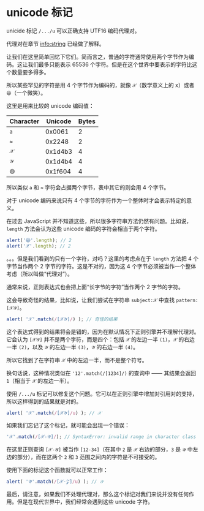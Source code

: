# unicode 标记
unicide 标记 `/.../u` 可以正确支持 UTF16 编码代理对。

代理对在章节 <info:string> 已经做了解释。

让我们在这里简单回忆下它们。简而言之，普通的字符通常使用两个字节作为编码。这让我们最多只能表示 65536 个字符。但是在这个世界中要表示的字符比这个数量要多得多。

所以某些罕见的字符是用 4 个字节作为编码的，就像 `𝒳`（数学意义上的 x）或者 `😄`（一个微笑）。

这里是用来比较的 unicode 编码值：

| Character  | Unicode | Bytes  |
|------------|---------|--------|
| `a` | 0x0061 |  2 |
| `≈` | 0x2248 |  2 |
|`𝒳`| 0x1d4b3 | 4 |
|`𝒴`| 0x1d4b4 | 4 |
|`😄`| 0x1f604 | 4 |

所以类似 `a` 和 `≈` 字符会占据两个字节，表中其它的则会用 4 个字节。

对于 unicode 编码来说只有 4 个字节的字符作为一个整体时才会表示特定的意义。

在过去 JavaScript 并不知道这些，所以很多字符串方法仍然有问题。比如说，`length` 方法会认为这些 unicode 编码的字符会相当于两个字符。

```js run
alert('😄'.length); // 2
alert('𝒳'.length); // 2
```

。。。但是我们看到的只有一个字符，对吗？这里的考虑点在于 `length` 方法把 4 个字节当作两个 2 字节的字符。这是不对的，因为这 4 个字节必须被当作一个整体考虑（所以叫做“代理对”）。

通常来说，正则表达式也会把上面“长字节的字符”当作两个 2 字节的字符。

这会导致奇怪的结果，比如说，让我们尝试在字符串 `subject:𝒳` 中查找 `pattern:[𝒳𝒴]`。

```js run
alert( '𝒳'.match(/[𝒳𝒴]/) ); // 奇怪的结果
```

这个表达式得到的结果将会是错的，因为在默认情况下正则引擎并不理解代理对。它会认为 `[𝒳𝒴]` 并不是两个字符，而是四个：包括 `𝒳` 的左边一半 `(1)`，`𝒳` 的右边一半 `(2)`，以及 `𝒴` 的左边一半 `(3)`，`𝒴` 的右边一半 `(4)`。

所以它找到了在字符串 `𝒳` 中的左边一半，而不是整个符号。

换句话说，这种情况类似在 `'12'.match(/[1234]/)` 的查询中 —— 其结果会返回 `1`（相当于 `𝒳` 的左边一半）。

使用 `/.../u` 标记可以修复这个问题。它可以在正则引擎中增加对引用对的支持，所以这样得到的结果就是对的。

```js run
alert( '𝒳'.match(/[𝒳𝒴]/u) ); // 𝒳
```

如果我们忘记了这个标记，就可能会出现一个错误：

```js run
'𝒳'.match(/[𝒳-𝒴]/); // SyntaxError: invalid range in character class
```

在这里正则查询 `[𝒳-𝒴]` 被当作 `[12-34]`（在其中 `2` 是 `𝒳` 右边的部分，`3` 是 `𝒴` 中左边的部分），而在这两个 `2` 和 `3` 范围之间内的字符是不可接受的。

使用下面的标记这个函数就可以正常工作：

```js run
alert( '𝒴'.match(/[𝒳-𝒵]/u) ); // 𝒴
```

最后，请注意，如果我们不处理代理对，那么这个标记对我们来说并没有任何作用。但是在现代世界中，我们经常会遇到这些 unicode 字符。
